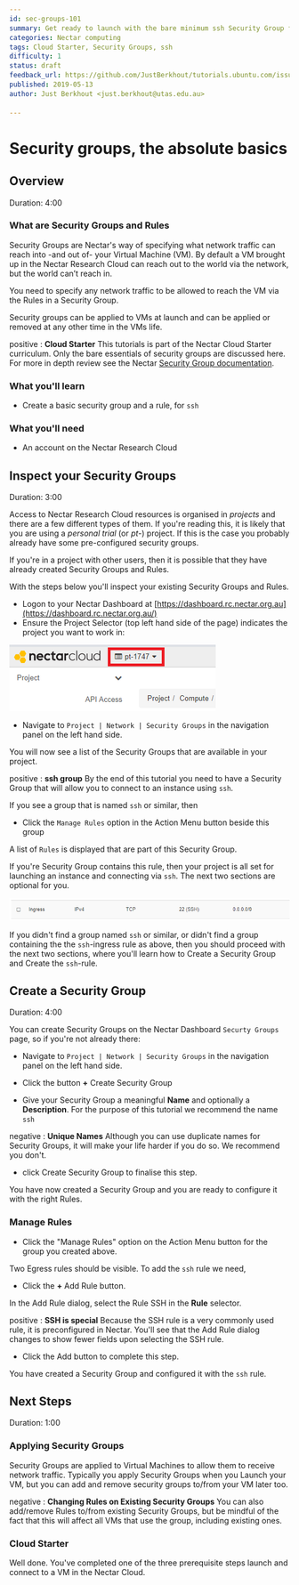 ```yaml
---
id: sec-groups-101
summary: Get ready to launch with the bare minimum ssh Security Group for your Nectar instance.
categories: Nectar computing
tags: Cloud Starter, Security Groups, ssh
difficulty: 1
status: draft
feedback_url: https://github.com/JustBerkhout/tutorials.ubuntu.com/issues
published: 2019-05-13
author: Just Berkhout <just.berkhout@utas.edu.au>

---
```


# Security groups, the absolute basics

## Overview
Duration: 4:00

### What are Security Groups and Rules

Security Groups are Nectar's way of specifying what network traffic can reach into -and out of- your Virtual Machine (VM). By default a VM brought up in the Nectar Research Cloud can reach out to the world via the network, but the world can’t reach in.

You need to specify any network traffic to be allowed to reach the VM via the Rules in a Security Group.

Security groups can be applied to VMs at launch and can be applied or removed at any other time in the VMs life. 

positive
: **Cloud Starter**
This tutorials is part of the Nectar Cloud Starter curriculum. Only the bare essentials of security groups are discussed here. For more in depth review see the Nectar [Security Group documentation](https://support.ehelp.edu.au/support/solutions/articles/6000055387).


### What you'll learn

- Create a basic security group and a rule, for `ssh`

### What you'll need

- An account on the Nectar Research Cloud



## Inspect your Security Groups

Duration: 3:00

Access to Nectar Research Cloud resources is organised in *projects* and there are a few different types of them. If you're reading this, it is likely that you are using a *personal trial* (or *pt-*) project. If this is the case you probably already have some pre-configured security groups. 

If you're in a project with other users, then it is possible that they have already created Security Groups and Rules. 

With the steps below you'll inspect your existing Security Groups and Rules. 



- Logon to your Nectar Dashboard at [https://dashboard.rc.nectar.org.au](https://dashboard.rc.nectar.org.au/)
- Ensure the Project Selector (top left hand side of the page) indicates the project you want to work in:

![Project Selector](images/project-selector.png)

- Navigate to `Project | Network | Security Groups` in the navigation panel on the left hand side.



You will now see a list of the Security Groups that are available in your project. 

positive
: **ssh group**
By the end of this tutorial you need to have a Security Group that will allow you to connect to an instance using `ssh`. 

If you see a group that is named `ssh` or similar, then 

- Click the `Manage Rules` option in the Action Menu button beside this group

A list of `Rules` is displayed that are part of this Security Group. 

If you're Security Group contains this rule, then your project is all set for launching an instance and connecting via `ssh`. The next two sections are optional for you.

![ssh rule](images/ssh-rule.png)

If you didn't find a group named `ssh` or similar, or didn't find a group containing the the `ssh`-ingress rule as above, then you should proceed with the next two sections, where you'll learn how to Create a Security Group and Create the `ssh`-rule. 



## Create a Security Group

Duration: 4:00

You can create Security Groups on the Nectar Dashboard `Securty Groups` page, so if you're not already there:

- Navigate to `Project | Network | Security Groups` in the navigation panel on the left hand side.

- Click the button **+** Create Security Group

- Give your Security Group a meaningful **Name** and optionally a **Description**. For the purpose of this tutorial we recommend the name `ssh`

negative
: **Unique Names**
Although you can use duplicate names for Security Groups, it will make your life harder if you do so. We recommend you don't.

- click Create Security Group to finalise this step. 

You have now created a Security Group and you are ready to configure it with the right Rules. 

### Manage Rules

- Click the "Manage Rules" option on the Action Menu button for the group you created above. 

Two Egress rules should be visible. To add the `ssh` rule we need, 

- Click the **+** Add Rule button.

In the Add Rule dialog, select the Rule SSH in the **Rule** selector.

positive
: **SSH is special**
Because the SSH rule is a very commonly used rule, it is preconfigured in Nectar. You'll see that the Add Rule dialog changes to show fewer fields upon selecting the SSH rule. 

- Click the Add button to complete this step.

You have created a Security Group and configured it with the `ssh` rule. 

## Next Steps

Duration: 1:00

### Applying Security Groups 

Security Groups are applied to Virtual Machines to allow them to receive network traffic. Typically you apply Security Groups when you Launch your VM, but you can add and remove security groups to/from your VM later too. 

negative
: **Changing Rules on Existing Security Groups**
You can also add/remove Rules to/from existing Security Groups, but be mindful of the fact that this will affect all VMs that use the group, including existing ones. 

### Cloud Starter

Well done. You've completed one of the three prerequisite steps launch and connect to a VM in the Nectar Cloud. 







